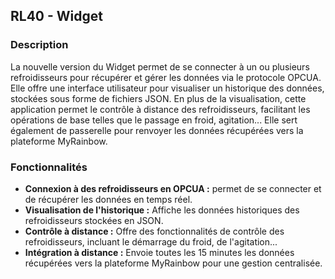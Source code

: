 ## RL40 - Widget
### Description
La nouvelle version du Widget permet de se connecter à un ou plusieurs refroidisseurs pour récupérer et gérer les données via le protocole OPCUA. Elle offre une interface utilisateur pour visualiser un historique des données, stockées sous forme de fichiers JSON. En plus de la visualisation, cette application permet le contrôle à distance des refroidisseurs, facilitant les opérations de base telles que le passage en froid, agitation... Elle sert également de passerelle pour renvoyer les données récupérées vers la plateforme MyRainbow.

### Fonctionnalités 

* __Connexion à des refroidisseurs en OPCUA :__ permet de se connecter et de récupérer les données en temps réel.
* __Visualisation de l'historique :__ Affiche les données historiques des refroidisseurs stockées en JSON.
* __Contrôle à distance :__ Offre des fonctionnalités de contrôle des refroidisseurs, incluant le démarrage du froid, de l'agitation...
* __Intégration à distance :__ Envoie toutes les 15 minutes les données récupérées vers la plateforme MyRainbow pour une gestion centralisée.